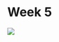# Week 5

![](https://github.com/earthsaharat/MicroProcessor-Lab/blob/master/Week5/ezgif-1-95b574fcc4a0.gif)
